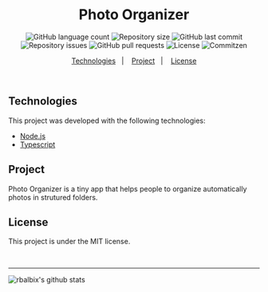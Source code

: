<h1 align="center">
Photo Organizer
</h1>

<p align="center">
  <img alt="GitHub language count" src="https://img.shields.io/github/languages/count/rbalbix/photo">

  <img alt="Repository size" src="https://img.shields.io/github/repo-size/rbalbix/photo">

  <img alt="GitHub last commit" src="https://img.shields.io/github/last-commit/rbalbix/photo">

  <img alt="Repository issues" src="https://img.shields.io/github/issues/rbalbix/photo">

  <img alt="GitHub pull requests" src="https://img.shields.io/github/issues-pr/rbalbix/photo">

  <img alt="License" src="https://img.shields.io/badge/license-MIT-brightgreen">

  <img alt="Commitzen" src="https://img.shields.io/badge/commitizen-friendly-brightgreen.svg">

</p>

<p align="center">
  <a href="#technologies">Technologies</a>&nbsp;&nbsp;&nbsp;|&nbsp;&nbsp;&nbsp;
  <a href="#project">Project</a>&nbsp;&nbsp;&nbsp;|&nbsp;&nbsp;&nbsp;
  <a href="#license">License</a>
</p>

<br>

## Technologies

This project was developed with the following technologies:

- [Node.js](https://nodejs.org/en/)
- [Typescript](https://www.typescriptlang.org/)

## Project

Photo Organizer is a tiny app that helps people to organize automatically photos in strutured folders.

## License

This project is under the MIT license.

</br>

---

![rbalbix's github stats](https://github-readme-stats.vercel.app/api?username=rbalbix)
